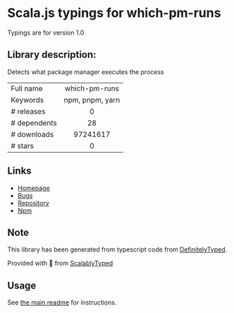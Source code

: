 
# Scala.js typings for which-pm-runs

Typings are for version 1.0

## Library description:
Detects what package manager executes the process

|                    |                 |
| ------------------ | :-------------: |
| Full name          | which-pm-runs |
| Keywords           | npm, pnpm, yarn |
| # releases         | 0 |
| # dependents       | 28 |
| # downloads        | 97241617 |
| # stars            | 0 |

## Links
- [Homepage](https://github.com/zkochan/which-pm-runs#readme)
- [Bugs](https://github.com/zkochan/which-pm-runs/issues)
- [Repository](https://github.com/zkochan/which-pm-runs)
- [Npm](https://www.npmjs.com/package/which-pm-runs)
    


## Note
This library has been generated from typescript code from [DefinitelyTyped](https://definitelytyped.org).

Provided with :purple_heart: from [ScalablyTyped](https://github.com/oyvindberg/ScalablyTyped)

## Usage
See [the main readme](../../readme.md) for instructions.


